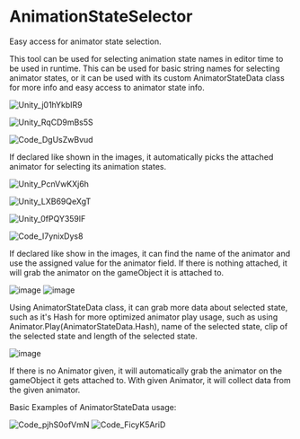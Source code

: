# AnimationStateSelector
Easy access for animator state selection.

This tool can be used for selecting animation state names in editor time to be used in runtime.
This can be used for basic string names for selecting animator states, or it can be used with its custom AnimatorStateData class for more info and easy access to animator state info.

![Unity_j01hYkbIR9](https://user-images.githubusercontent.com/105663238/210182679-5d96976e-063d-40db-9878-c6611c8c0d4a.png)

![Unity_RqCD9mBs5S](https://user-images.githubusercontent.com/105663238/210182680-ca73ae6e-9950-4c1d-b74f-e590bed0f8b3.png)

![Code_DgUsZwBvud](https://user-images.githubusercontent.com/105663238/210182681-43f4e92f-d1ac-4ad2-98c7-7fd9690c6322.png)


If declared like shown in the images, it automatically picks the attached animator for selecting its animation states.

![Unity_PcnVwKXj6h](https://user-images.githubusercontent.com/105663238/210182718-67eee24e-40a0-4949-9254-012d5233ba0f.png)

![Unity_LXB69QeXgT](https://user-images.githubusercontent.com/105663238/210182721-d06cbcd4-f67c-4601-bed0-4fc1007f28be.png)

![Unity_0fPQY359lF](https://user-images.githubusercontent.com/105663238/210182722-61e175d0-85bb-40c6-83e2-b82ee7a4b665.png)

![Code_I7ynixDys8](https://user-images.githubusercontent.com/105663238/210182725-c1ab621b-818b-4b9c-8ce6-8ec8e4485d1e.png)

If declared like show in the images, it can find the name of the animator and use the assigned value for the animator field. If there is nothing attached, it will grab the animator on the gameObject it is attached to.

![image](https://user-images.githubusercontent.com/105663238/210182834-171fa699-f348-432a-a183-ae5f241c9da1.png)
![image](https://user-images.githubusercontent.com/105663238/210182860-9436b20a-c223-4eff-b836-8d968bfc1ea8.png)

Using AnimatorStateData class, it can grab more data about selected state, such as it's Hash for more optimized animator play usage, such as using Animator.Play(AnimatorStateData.Hash), name of the selected state, clip of the selected state and length of the selected state.

![image](https://user-images.githubusercontent.com/105663238/210183031-9f1b6763-b34f-4398-af9f-67f7845b7cf2.png)

If there is no Animator given, it will automatically grab the animator on the gameObject it gets attached to. With given Animator, it will collect data from the given animator.

Basic Examples of AnimatorStateData usage:

![Code_pjhS0ofVmN](https://user-images.githubusercontent.com/105663238/210182960-8b5c1d08-1f70-4149-b994-262b33837f0c.png)
![Code_FicyK5AriD](https://user-images.githubusercontent.com/105663238/210182961-62fe2979-64f2-4bbe-b699-16e67f78b35e.png)

